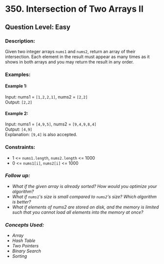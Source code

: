 # 350. Intersection of Two Arrays II
## Question Level: Easy
### Description:
Given two integer arrays `nums1` and `nums2`, return an array of their intersection. Each element in the result must appear as many times as it shows in both arrays and you may return the result in any order.

### Examples:
#### Example 1:

Input: nums1 = `[1,2,2,1]`, nums2 = `[2,2]`  
Output: `[2,2]`  
#### Example 2:

Input: nums1 = `[4,9,5]`, nums2 = `[9,4,9,8,4]`  
Output: `[4,9]`  
Explanation: `[9,4]` is also accepted.  

### Constraints:

- 1 <= `nums1.length`, `nums2.length` <= 1000
- 0 <= `nums1[i]`, `nums2[i]` <= 1000

### <i>Follow up:

- What if the given array is already sorted? How would you optimize your algorithm?
- What if `nums1`'s size is small compared to `nums2`'s size? Which algorithm is better?
- What if elements of nums2 are stored on disk, and the memory is limited such that you cannot load all elements into the memory at once?

### Concepts Used:
- Array
- Hash Table
- Two Pointers
- Binary Search
- Sorting</i>